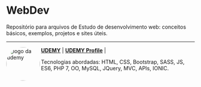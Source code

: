 # WebDev
<p>Repositório para arquivos de Estudo de desenvolvimento web: conceitos básicos, exemplos, projetos e sites úteis.</p>
<hr>

<a href="https://www.udemy.com">
  <img
    align="left" 
    alt="logo da udemy" 
    height="90" style="border-radius:90px;" 
    src="https://logos-world.net/wp-content/uploads/2021/11/Udemy-Logo.png">
</a>


[**UDEMY**](https://web.dio.me/track/81278323-8916-401b-8446-03118eaff280) |
[**UDEMY Profile**](https://www.udemy.com/user/karolina-dornelas/) |
<p>Tecnologias abordadas: HTML, CSS, Bootstrap, SASS, JS, ES6, PHP 7, OO, MySQL, JQuery, MVC, APIs, IONIC.</p>
